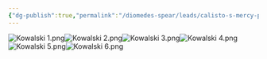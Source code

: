 ```yaml
---
{"dg-publish":true,"permalink":"/diomedes-spear/leads/calisto-s-mercy-protogen-hand-terminal/"}
---
```


![Kowalski 1.png](/img/user/Diomedes'%20Spear/Assests/Kowalski%201.png)![Kowalski 2.png](/img/user/Diomedes'%20Spear/Assests/Kowalski%202.png)![Kowalski 3.png](/img/user/Diomedes'%20Spear/Assests/Kowalski%203.png)![Kowalski 4.png](/img/user/Diomedes'%20Spear/Assests/Kowalski%204.png)![Kowalski 5.png](/img/user/Diomedes'%20Spear/Assests/Kowalski%205.png)![Kowalski 6.png](/img/user/Diomedes'%20Spear/Assests/Kowalski%206.png)